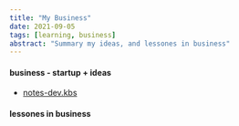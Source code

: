 ```yaml
---
title: "My Business"
date: 2021-09-05
tags: [learning, business]
abstract: "Summary my ideas, and lessones in business"
---
```


#### business - startup + ideas 
* [notes-dev.kbs](https://github.com/muyun/dev.kbs/blob/master/notes.md) 

#### lessones in business 
